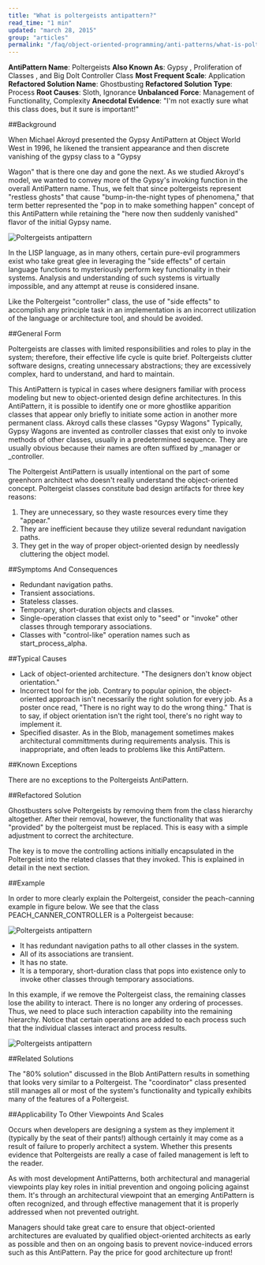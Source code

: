 ```yaml
---
title: "What is poltergeists antipattern?"
read_time: "1 min"
updated: "march 28, 2015"
group: "articles"
permalink: "/faq/object-oriented-programming/anti-patterns/what-is-poltergeists/"
---
```


**AntiPattern Name**: Poltergeists
**Also Known As**: Gypsy , Proliferation of Classes , and Big DoIt Controller Class
**Most Frequent Scale**: Application
**Refactored Solution Name**: Ghostbusting
**Refactored Solution Type**: Process
**Root Causes**: Sloth, Ignorance
**Unbalanced Force**: Management of Functionality, Complexity
**Anecdotal Evidence**:
"I'm not exactly sure what this class does, but it sure is important!"

##Background

When Michael Akroyd presented the Gypsy AntiPattern at Object World West in 1996, he likened the transient appearance and then discrete vanishing of the gypsy class to a "Gypsy

Wagon" that is there one day and gone the next. As we studied Akroyd's model, we wanted to convey more of the Gypsy's invoking function in the overall AntiPattern name. Thus, we felt that since poltergeists represent "restless ghosts" that cause "bump-in-the-night types of phenomena," that term better represented the "pop in to make something happen" concept of this AntiPattern while retaining the "here now then suddenly vanished" flavor of the initial Gypsy name.

![Poltergeists antipattern](https://raw.githubusercontent.com/wwphp-fb/php-resources/master/images/anti-patterns/ghosts.png "Poltergeists antipattern")

In the LISP language, as in many others, certain pure-evil programmers exist who take great glee in leveraging the "side effects" of certain language functions to mysteriously perform key functionality in their systems. Analysis and understanding of such systems is virtually impossible, and any attempt at reuse is considered insane.

Like the Poltergeist "controller" class, the use of "side effects" to accomplish any principle task in an implementation is an incorrect utilization of the language or architecture tool, and should be avoided.

##General Form

Poltergeists are classes with limited responsibilities and roles to play in the system; therefore, their effective life cycle is quite brief. Poltergeists clutter software designs, creating unnecessary abstractions; they are excessively complex, hard to understand, and hard to maintain.

This AntiPattern is typical in cases where designers familiar with process modeling but new to object-oriented design define architectures. In this AntiPattern, it is possible to identify one or more ghostlike apparition classes that appear only briefly to initiate some action in another more permanent class. Akroyd calls these classes "Gypsy Wagons" Typically, Gypsy Wagons are invented as controller classes that exist only to invoke methods of other classes, usually in a predetermined sequence. They are usually obvious because their names are often suffixed by _manager or _controller.

The Poltergeist AntiPattern is usually intentional on the part of some greenhorn architect who doesn't really understand the object-oriented concept. Poltergeist classes constitute bad design artifacts for three key reasons:

1. They are unnecessary, so they waste resources every time they "appear."
2. They are inefficient because they utilize several redundant navigation paths.
3. They get in the way of proper object-oriented design by needlessly cluttering the object model.

##Symptoms And Consequences

* Redundant navigation paths.
* Transient associations.
* Stateless classes.
* Temporary, short-duration objects and classes.
* Single-operation classes that exist only to "seed" or "invoke" other classes through temporary associations.
* Classes with "control-like" operation names such as start_process_alpha.

##Typical Causes

* Lack of object-oriented architecture. "The designers don't know object orientation."
* Incorrect tool for the job. Contrary to popular opinion, the object-oriented approach isn't necessarily the right solution for every job. As a poster once read, "There is no right way to do the wrong thing." That is to say, if object orientation isn't the right tool, there's no right way to implement it.
* Specified disaster. As in the Blob, management sometimes makes architectural committments during requirements analysis. This is inappropriate, and often leads to problems like this AntiPattern.

##Known Exceptions

There are no exceptions to the Poltergeists AntiPattern.

##Refactored Solution

Ghostbusters solve Poltergeists by removing them from the class hierarchy altogether. After their removal, however, the functionality that was "provided" by the poltergeist must be replaced. This is easy with a simple adjustment to correct the architecture.

The key is to move the controlling actions initially encapsulated in the Poltergeist into the related classes that they invoked. This is explained in detail in the next section.

##Example

In order to more clearly explain the Poltergeist, consider the peach-canning example in figure below. We see that the class PEACH_CANNER_CONTROLLER is a Poltergeist because:

![Poltergeists antipattern](https://raw.githubusercontent.com/wwphp-fb/php-resources/master/images/anti-patterns/Poltergeist-1-2x.png "Poltergeists antipattern")

* It has redundant navigation paths to all other classes in the system.
* All of its associations are transient.
* It has no state.
* It is a temporary, short-duration class that pops into existence only to invoke other classes through temporary associations.

In this example, if we remove the Poltergeist class, the remaining classes lose the ability to interact. There is no longer any ordering of processes. Thus, we need to place such interaction capability into the remaining hierarchy. Notice that certain operations are added to each process such that the individual classes interact and process results.

![Poltergeists antipattern](https://raw.githubusercontent.com/wwphp-fb/php-resources/master/images/anti-patterns/Poltergeist-2-2x.png "Poltergeists antipattern")

##Related Solutions

The "80% solution" discussed in the Blob AntiPattern results in something that looks very similar to a Poltergeist. The "coordinator" class presented still manages all or most of the system's functionality and typically exhibits many of the features of a Poltergeist.

##Applicability To Other Viewpoints And Scales

Occurs when developers are designing a system as they implement it (typically by the seat of their pants!) although certainly it may come as a result of failure to properly architect a system. Whether this presents evidence that Poltergeists are really a case of failed management is left to the reader.

As with most development AntiPatterns, both architectural and managerial viewpoints play key roles in initial prevention and ongoing policing against them. It's through an architectural viewpoint that an emerging AntiPattern is often recognized, and through effective management that it is properly addressed when not prevented outright.

Managers should take great care to ensure that object-oriented architectures are evaluated by qualified object-oriented architects as early as possible and then on an ongoing basis to prevent novice-induced errors such as this AntiPattern. Pay the price for good architecture up front!
